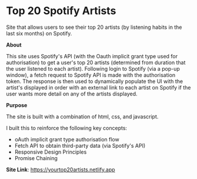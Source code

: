 # Top 20 Spotify Artists
Site that allows users to see their top 20 artists (by listening habits in the last six months) on Spotify.

**About**

This site uses Spotify's API (with the Oauth implicit grant type used for authorisation) to get a user's top 20 artists (determined from duration that the user listened to each artist).
Following login to Spotify (via a pop-up window), a fetch request to Spotify API is made with the authorisation token. The response is then used to dynamically populate
the UI with the artist's displayed in order with an external link to each artist on Spotify if the user wants more detail on any of the artists displayed.

**Purpose**

The site is built with a combination of html, css, and javascript.

I built this to reinforce the following key concepts:

* oAuth implicit grant type authorisation flow
* Fetch API to obtain third-party data (via Spotify's API)
* Responsive Design Principles
* Promise Chaining

**Site Link**: https://yourtop20artists.netlify.app
